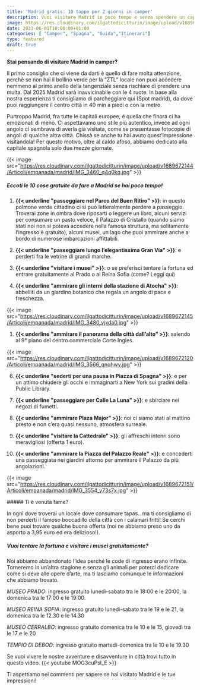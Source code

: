 ```yaml
---
title: 'Madrid gratis: 10 tappe per 2 giorni in camper'
description: Vuoi visitare Madrid in poco tempo e senza spendere un capitale? Scopri con noi il tour perfetto in 10 tappe. 
image: https://res.cloudinary.com/ilgattodicitturin/image/upload/v1689672144/Articoli/empanada/madrid/IMG_3501_p1al70.jpg
date: 2023-06-01T10:00:00+01:00
categories: [ "Camper", "Spagna", "Guida","Itinerari"]
type: featured
draft: true 
---
```



**Stai pensando di visitare Madrid in camper?**

Il primo consiglio che ci viene da darti è quello di fare molta attenzione, perché se non hai il bollino verde per la “ZTL” locale non puoi accedere nemmeno al primo anello della tangenziale senza rischiare di prendere una multa. 
Dal 2025 Madrid sarà inavvicinabile con le 4 ruote.
In base alla nostra esperienza ti consigliamo di parcheggiare qui (Spot madrid), da dove puoi raggiungere il centro città in 40 min a piedi o con la metro. 

Purtroppo Madrid, fra tutte le capitali europee, è quella che finora ci ha emozionati di meno. 
Ci aspettavamo uno stile più autentico, invece ad ogni angolo ci sembrava di averla già visitata, come se presentasse fotocopie di angoli di qualche altra città. Chissà se anche tu hai avuto quest’impressione visitandola!
Per questo motivo, oltre al caldo afoso, abbiamo dedicato alla capitale spagnola solo due mezze giornate.

{{< image src="https://res.cloudinary.com/ilgattodicitturin/image/upload/v1689672144/Articoli/empanada/madrid/IMG_3460_q4q0kq.jpg" >}}

##### Eccoti le 10 cose gratuite da fare a Madrid se hai poco tempo!

1.  **{{< underline "passeggiare nel Parco del Buen Ritiro" >}}**: in questo polmone verde cittadino ci si può letteralmente perdere a passeggio. Troverai zone in ombra dove riposarti o leggere un libro, alcuni servizi per consumare un pasto veloce, il Palazzo di Cristallo (quando siamo stati noi non si poteva accedere nella famosa struttura, ma solitamente l’ingresso è gratuito), alcuni musei, un lago che puoi ammirare anche a bordo di numerose imbarcazioni affittabili. 

2. **{{< underline "passeggiare lungo l’elegantissima Gran Vía" >}}**: e perderti fra le vetrine di grandi marche.
   

3. **{{< underline "visitare i musei" >}}**: o se preferisci tentare la fortuna ed entrare gratuitamente al Prado o al Reina Sofia (come? Leggi qui)

4. **{{< underline "ammirare gli interni della stazione di Atocha" >}}**: abbelliti da un giardino botanico che regala un angolo di pace e freschezza. 
   
{{< image src="https://res.cloudinary.com/ilgattodicitturin/image/upload/v1689672145/Articoli/empanada/madrid/IMG_3480_vjxda0.jpg" >}}


1. **{{< underline "ammirare il panorama della città dall’alto" >}}**: salendo al 9° piano del centro commerciale Corte Ingles. 

{{< image src="https://res.cloudinary.com/ilgattodicitturin/image/upload/v1689672120/Articoli/empanada/madrid/IMG_3566_qnqhwy.jpg" >}}

6. **{{< underline "sederti per una pausa in Piazza di Spagna" >}}**: e per un attimo chiudere gli occhi e immaginarti a New York sui gradini della Public Library.

7. **{{< underline "passeggiare per Calle La Luna" >}}**: e sbirciare nei negozi di fumetti.

8.  **{{< underline "ammirare Plaza Major" >}}**: noi ci siamo stati al mattino presto e non c’era quasi nessuno, atmosfera surreale.

9.  **{{< underline "visitare la Cattedrale" >}}**: gli affreschi intenri sono meravigliosi (offerta 1 euro).

10. **{{< underline "ammirare la Piazza del Palazzo Reale" >}}**: e concederti una passeggiata nei giardini attorno per ammirare il Palazzo da più angolazioni.

{{< image src="https://res.cloudinary.com/ilgattodicitturin/image/upload/v1689672151/Articoli/empanada/madrid/IMG_3554_y73s7x.jpg" >}}

##### Ti è venuta fame? 

In ogni dove troverai un locale dove consumare tapas.. ma ti consigliamo di non perderti il famoso boccadillo della città con i calamari fritti! Se cerchi bene puoi trovare qualche buona offerta (noi ne abbiamo preso uno da asporto a 3,95 euro ed era delizioso!).

##### Vuoi tentare la fortuna e visitare i musei gratuitamente? 

Noi abbiamo abbandonato l’idea perché le code di ingresso erano infinite. 
Torneremo in un’altra stagione e senza gli animali per poterci dedicare come si deve alle opere d’arte, ma ti lasciamo comunque le informazioni che abbiamo trovato. 

*MUSEO PRADO*: ingresso gratuito lunedì-sabato tra le 18:00 e le 20:00, la domenica tra le 17:00 e le 19:00. 

*MUSEO REINA SOFIA*: ingresso gratuito lunedi-sabato tra le 19 e le 21, la domenica tra le 12.30 e le 14.30

*MUSEO CERRALBO*: ingresso gratuito domenica tra le 10 e le 15, giovedì tra le 17 e le 20 

*TEMPIO DI DEBOD*: ingresso gratuito martedì-domenica tra le 10 e le 19.30


Se vuoi vivere le nostre avventure e disavventure in città trovi tutto in questo video.
{{< youtube MOG3cuPsI_E >}}

Ti aspettiamo nei commenti per sapere se hai visitato Madrid e le tue impressioni!




